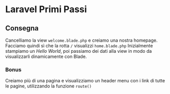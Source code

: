 # **Laravel Primi Passi**

## **Consegna**

Cancelliamo la view `welcome.blade.php` e creiamo una nostra homepage. Facciamo quindi sì che la rotta `/` visualizzi `home.blade.php`
Inizialmente stampiamo un *Hello World*, poi passiamo dei dati alla view in modo da visualizzarli dinamicamente con Blade.

### **Bonus**

Creiamo più di una pagina e visualizziamo un header menu con i link di tutte le pagine, utilizzando la funzione `route()`
